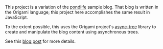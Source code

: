 This project is a variation of the [pondlife](https://github.com/WebOrigami/pondlife) sample blog. That blog is written in the Origami language; this project here accomplishes the same result in JavaScript.

To the extent possible, this uses the Origami project's [async-tree](https://weborigami.org/async-tree/) library to create and manipulate the blog content using asynchronous trees.

See this [blog post](https://jan.miksovsky.com/posts/2025/04-23-async-tree.html) for more details.
